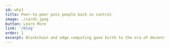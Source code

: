 ```yaml
---
id: why1
title: Peer-to-peer puts people back in control
image: ./card1.jpeg
button: Learn More
link: '/blog'
order: 1
excerpt: Blockchain and edge computing gave birth to the era of decentralization. ThreeFold's peer-to-peer architecture is the next step in that evolution, bringing an extremely simple, super efficient and ultra secure end-to-end environment. This means users have 100% ownership and access rights over their data.
---
```


